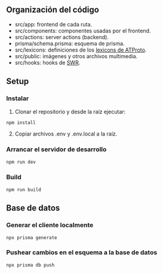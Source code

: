 ## Organización del código

 - src/app: frontend de cada ruta.
 - src/components: componentes usadas por el frontend.
 - src/actions: server actions (backend).
 - prisma/schema.prisma: esquema de prisma.
 - src/lexicons: definiciones de los [lexicons de ATProto](https://atproto.com/specs/lexicon).
 - src/public: imágenes y otros archivos multimedia.
 - src/hooks: hooks de [SWR](https://swr.vercel.app).

## Setup

### Instalar

1. Clonar el repositorio y desde la raíz ejecutar:
```bash
npm install
```

2. Copiar archivos .env y .env.local a la raíz.

### Arrancar el servidor de desarrollo

```bash
npm run dev
```

### Build
```
npm run build
```

## Base de datos

### Generar el cliente localmente

```
npx prisma generate
```

### Pushear cambios en el esquema a la base de datos

```
npx prisma db push
```

